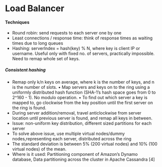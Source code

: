 # Load Balancer
#### Techniques
* Round robin: send requests to each server one by one
* Least connections / response time: think of response times as waiting times due to long queues
* Hashing: serverIndex = hash(key) % N, where key is client IP or username. Useful only with fixed no. of servers, practically impossible. Need to remap whole set of keys.

##### Consistent hashing
* Remap only k/n keys on average, where k is the number of keys, and n is the number of slots.
• Map servers and keys on to the ring using a uniformly distributed hash function (SHA-1’s hash space goes from 0 to 2^160 - 1). No modulo operation.
• To find out which server a key is mapped to, go clockwise from the key position until the first server on the ring is found.
* During server addition/removal, travel anticlockwise from server location until previous server is found, and remap all keys in between.
* Issue: non-uniform key distribution, different sized partitions for each server
* To solve above issue, use multiple virtual nodes/dummy nodes,representing each server, distributed across the ring 
* The standard deviation is between 5% (200 virtual nodes) and 10% (100 virtual nodes) of the mean.
* Where is it used: Partitioning component of Amazon’s Dynamo database, Data partitioning across the cluster in Apache Cassandra [4]
